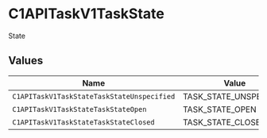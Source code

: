 # C1APITaskV1TaskState

 State



## Values

| Name                                       | Value                                      |
| ------------------------------------------ | ------------------------------------------ |
| `C1APITaskV1TaskStateTaskStateUnspecified` | TASK_STATE_UNSPECIFIED                     |
| `C1APITaskV1TaskStateTaskStateOpen`        | TASK_STATE_OPEN                            |
| `C1APITaskV1TaskStateTaskStateClosed`      | TASK_STATE_CLOSED                          |